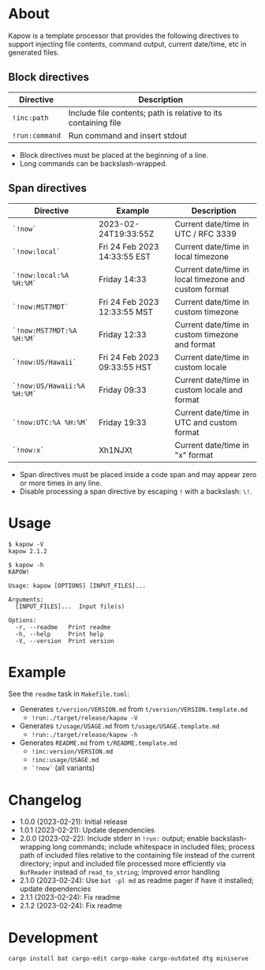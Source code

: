 # About

Kapow is a template processor that provides the following directives to support injecting file
contents, command output, current date/time, etc in generated files.

## Block directives

Directive | Description
---|---
`!inc:path` | Include file contents; path is relative to its containing file
`!run:command` | Run command and insert stdout

* Block directives must be placed at the beginning of a line.
* Long commands can be backslash-wrapped.

## Span directives

Directive | Example | Description
---|---|---
`` `!now` `` | 2023-02-24T19:33:55Z | Current date/time in UTC / RFC 3339
`` `!now:local` `` | Fri 24 Feb 2023 14:33:55 EST | Current date/time in local timezone
`` `!now:local:%A %H:%M` `` | Friday 14:33 | Current date/time in local timezone and custom format
`` `!now:MST7MDT` `` | Fri 24 Feb 2023 12:33:55 MST | Current date/time in custom timezone
`` `!now:MST7MDT:%A %H:%M` `` | Friday 12:33 | Current date/time in custom timezone and format
`` `!now:US/Hawaii` `` | Fri 24 Feb 2023 09:33:55 HST | Current date/time in custom locale
`` `!now:US/Hawaii:%A %H:%M` `` | Friday 09:33 | Current date/time in custom locale and format
`` `!now:UTC:%A %H:%M` `` | Friday 19:33 | Current date/time in UTC and custom format
`` `!now:x` `` | Xh1NJXt | Current date/time in "x" format

* Span directives must be placed inside a code span and may appear zero or more times in any line.
* Disable processing a span directive by escaping `!` with a backslash: `\!`.

# Usage

```text
$ kapow -V
kapow 2.1.2
```

```text
$ kapow -h
KAPOW!

Usage: kapow [OPTIONS] [INPUT_FILES]...

Arguments:
  [INPUT_FILES]...  Input file(s)

Options:
  -r, --readme   Print readme
  -h, --help     Print help
  -V, --version  Print version
```

# Example

See the `readme` task in `Makefile.toml`:

* Generates `t/version/VERSION.md` from `t/version/VERSION.template.md`
    * `!run:./target/release/kapow -V`
* Generates `t/usage/USAGE.md` from `t/usage/USAGE.template.md`
    * `!run:./target/release/kapow -h`
* Generates `README.md` from `t/README.template.md`
    * `!inc:version/VERSION.md`
    * `!inc:usage/USAGE.md`
    * `` `!now` `` (all variants)

# Changelog

* 1.0.0 (2023-02-21): Initial release
* 1.0.1 (2023-02-21): Update dependencies
* 2.0.0 (2023-02-22): Include stderr in `!run:` output;
  enable backslash-wrapping long commands;
  include whitespace in included files;
  process path of included files relative to the containing file instead of the current directory;
  input and included file processed more efficiently via `BufReader` instead of `read_to_string`;
  improved error handling
* 2.1.0 (2023-02-24): Use `bat -pl md` as readme pager if have it installed; update dependencies
* 2.1.1 (2023-02-24): Fix readme
* 2.1.2 (2023-02-24): Fix readme

# Development

```bash
cargo install bat cargo-edit cargo-make cargo-outdated dtg miniserve
```

